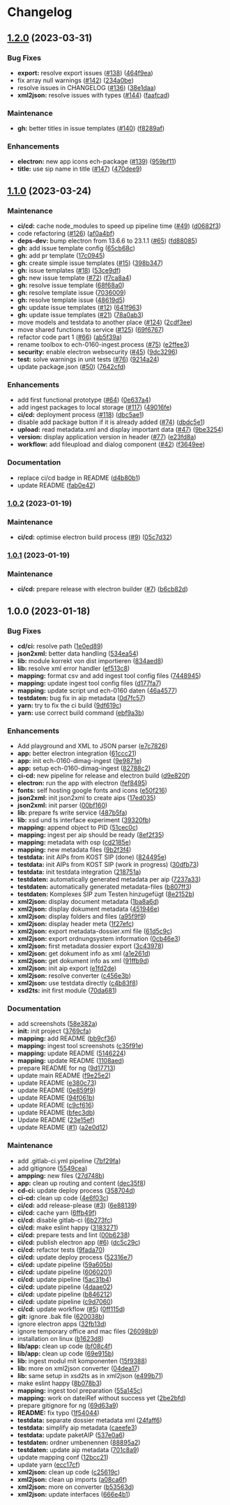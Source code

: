 # Changelog

## [1.2.0](https://github.com/av-dimag/ech-0160-dimag-ingest/compare/v1.1.0...v1.2.0) (2023-03-31)


### Bug Fixes

* **export:** resolve export issues ([#138](https://github.com/av-dimag/ech-0160-dimag-ingest/issues/138)) ([464f9ea](https://github.com/av-dimag/ech-0160-dimag-ingest/commit/464f9ea6710ac804858b7f632207616d74c40c49))
* fix array null warnings ([#142](https://github.com/av-dimag/ech-0160-dimag-ingest/issues/142)) ([234a0be](https://github.com/av-dimag/ech-0160-dimag-ingest/commit/234a0be632ae28df2ab298471500899f826af673))
* resolve issues in CHANGELOG ([#136](https://github.com/av-dimag/ech-0160-dimag-ingest/issues/136)) ([38e1daa](https://github.com/av-dimag/ech-0160-dimag-ingest/commit/38e1daa3e34d6294cb9aae3b274eb4f28f8420d7))
* **xml2json:** resolve issues with types ([#144](https://github.com/av-dimag/ech-0160-dimag-ingest/issues/144)) ([faafcad](https://github.com/av-dimag/ech-0160-dimag-ingest/commit/faafcadd2a507ec0bfe6e51038b1c13cd13dab0f))


### Maintenance

* **gh:** better titles in issue templates ([#140](https://github.com/av-dimag/ech-0160-dimag-ingest/issues/140)) ([f8289af](https://github.com/av-dimag/ech-0160-dimag-ingest/commit/f8289afb1a7e555a955d21bdc48b74ee948bfa41))


### Enhancements

* **electron:** new app icons ech-package ([#139](https://github.com/av-dimag/ech-0160-dimag-ingest/issues/139)) ([959bf11](https://github.com/av-dimag/ech-0160-dimag-ingest/commit/959bf11f76de5ab48b82a22dbb14edfd06ae8b7b))
* **title:** use sip name in title ([#147](https://github.com/av-dimag/ech-0160-dimag-ingest/issues/147)) ([470dee9](https://github.com/av-dimag/ech-0160-dimag-ingest/commit/470dee9e6e7a80f98c6004b9efd7233cbe20b194))

## [1.1.0](https://www.github.com/av-dimag/ech-0160-dimag-ingest/compare/v1.0.2...v1.1.0) (2023-03-24)


### Maintenance

* **ci/cd:** cache node_modules to speed up pipeline time ([#49](https://www.github.com/av-dimag/ech-0160-dimag-ingest/issues/49)) ([d0682f3](https://www.github.com/av-dimag/ech-0160-dimag-ingest/commit/d0682f35a6b9457163428ca1e641abb6785dba09))
* code refactoring ([#126](https://www.github.com/av-dimag/ech-0160-dimag-ingest/issues/126)) ([af0a4bf](https://www.github.com/av-dimag/ech-0160-dimag-ingest/commit/af0a4bfe948d97aadbb7432165ea34db41c55287))
* **deps-dev:** bump electron from 13.6.6 to 23.1.1 ([#65](https://www.github.com/av-dimag/ech-0160-dimag-ingest/issues/65)) ([fd88085](https://www.github.com/av-dimag/ech-0160-dimag-ingest/commit/fd880854bc8db6ab01f1cdb9d6780f02089ab493))
* **gh:** add issue template config ([65cb68c](https://www.github.com/av-dimag/ech-0160-dimag-ingest/commit/65cb68cece2f95c1ca11c9cd01fe06c2ba8d9b7b))
* **gh:** add pr template ([17c0945](https://www.github.com/av-dimag/ech-0160-dimag-ingest/commit/17c0945bc918235c788da494d4a7d15ec0d7cc0e))
* **gh:** create simple issue templates ([#15](https://www.github.com/av-dimag/ech-0160-dimag-ingest/issues/15)) ([398b347](https://www.github.com/av-dimag/ech-0160-dimag-ingest/commit/398b3471060cee41977962f8ca2fc7d6b3370dfa))
* **gh:** issue templates ([#18](https://www.github.com/av-dimag/ech-0160-dimag-ingest/issues/18)) ([53ce9df](https://www.github.com/av-dimag/ech-0160-dimag-ingest/commit/53ce9df07f97b5bcc2beb33f2617787bb7d50cfd))
* **gh:** new issue template ([#72](https://www.github.com/av-dimag/ech-0160-dimag-ingest/issues/72)) ([f7ca8a4](https://www.github.com/av-dimag/ech-0160-dimag-ingest/commit/f7ca8a4ebe50df53a3bc5d917e3f0bb96071ff17))
* **gh:** resolve issue template ([68f68a0](https://www.github.com/av-dimag/ech-0160-dimag-ingest/commit/68f68a09a0caaf1f91b4d70ecf9aefe675f06906))
* **gh:** resolve template issue ([7036009](https://www.github.com/av-dimag/ech-0160-dimag-ingest/commit/7036009fd9c3ac409ed68bf1ce46d8704ffc8a0c))
* **gh:** resolve template issue ([48619d5](https://www.github.com/av-dimag/ech-0160-dimag-ingest/commit/48619d512ba37063cd22b197f40f12799c49d7d9))
* **gh:** update issue templates ([#12](https://www.github.com/av-dimag/ech-0160-dimag-ingest/issues/12)) ([641f963](https://www.github.com/av-dimag/ech-0160-dimag-ingest/commit/641f9635385f2c657c907747b5a3b880863312ed))
* **gh:** update issue templates ([#21](https://www.github.com/av-dimag/ech-0160-dimag-ingest/issues/21)) ([78a0ab3](https://www.github.com/av-dimag/ech-0160-dimag-ingest/commit/78a0ab34f8f5fa3de707510576dd436d92ca0d5a))
* move models and testdata to another place ([#124](https://www.github.com/av-dimag/ech-0160-dimag-ingest/issues/124)) ([2cdf3ee](https://www.github.com/av-dimag/ech-0160-dimag-ingest/commit/2cdf3ee44d910c391204196f6af7c3200c84f904))
* move shared functions to service ([#125](https://www.github.com/av-dimag/ech-0160-dimag-ingest/issues/125)) ([69f6767](https://www.github.com/av-dimag/ech-0160-dimag-ingest/commit/69f6767f46c6820bd7308c92f9b41ef339c1b317))
* refactor code part 1 ([#66](https://www.github.com/av-dimag/ech-0160-dimag-ingest/issues/66)) ([ab5f39a](https://www.github.com/av-dimag/ech-0160-dimag-ingest/commit/ab5f39aaacaa9bba7272da52e5141dd4005359ca))
* rename toolbox to ech-0160-ingest.process ([#75](https://www.github.com/av-dimag/ech-0160-dimag-ingest/issues/75)) ([e2ffee3](https://www.github.com/av-dimag/ech-0160-dimag-ingest/commit/e2ffee3bd3f2c6a7cd70031e8739482df990b87f))
* **security:** enable electron websecurity ([#45](https://www.github.com/av-dimag/ech-0160-dimag-ingest/issues/45)) ([9dc3296](https://www.github.com/av-dimag/ech-0160-dimag-ingest/commit/9dc3296f9bc769e980e572602589c1a4bd1ac1ec))
* **test:** solve warnings in unit tests ([#76](https://www.github.com/av-dimag/ech-0160-dimag-ingest/issues/76)) ([9214a24](https://www.github.com/av-dimag/ech-0160-dimag-ingest/commit/9214a24331a014b807891375e2cc9a9a0030173e))
* update package.json ([#50](https://www.github.com/av-dimag/ech-0160-dimag-ingest/issues/50)) ([7642cfd](https://www.github.com/av-dimag/ech-0160-dimag-ingest/commit/7642cfd19766a3b450c269b75e65fd8e6b9693d4))


### Enhancements

* add first functional prototype ([#64](https://www.github.com/av-dimag/ech-0160-dimag-ingest/issues/64)) ([0e637a4](https://www.github.com/av-dimag/ech-0160-dimag-ingest/commit/0e637a4c54e218b6464d23a61184f736dff82660))
* add ingest packages to local storage ([#117](https://www.github.com/av-dimag/ech-0160-dimag-ingest/issues/117)) ([49016fe](https://www.github.com/av-dimag/ech-0160-dimag-ingest/commit/49016feaa6c9e3ba948be84bb0a549229b836a0e))
* **ci/cd:** deployment process ([#118](https://www.github.com/av-dimag/ech-0160-dimag-ingest/issues/118)) ([dbc5ae1](https://www.github.com/av-dimag/ech-0160-dimag-ingest/commit/dbc5ae1a98143572e4ed351a183576ddd4768123))
* disable add package button if it is already added ([#74](https://www.github.com/av-dimag/ech-0160-dimag-ingest/issues/74)) ([dbdc5e1](https://www.github.com/av-dimag/ech-0160-dimag-ingest/commit/dbdc5e1ca113baf322b910f526bcb45a115f7e60))
* **upload:** read metadata.xml and display important data ([#47](https://www.github.com/av-dimag/ech-0160-dimag-ingest/issues/47)) ([9be3254](https://www.github.com/av-dimag/ech-0160-dimag-ingest/commit/9be325484118682ac5d79fcb9bc882e430917dfb))
* **version:** display application version in header ([#77](https://www.github.com/av-dimag/ech-0160-dimag-ingest/issues/77)) ([e23fd8a](https://www.github.com/av-dimag/ech-0160-dimag-ingest/commit/e23fd8ac15200642d37e716774b44bc8bd44a614))
* **workflow:** add fileupload and dialog component ([#42](https://www.github.com/av-dimag/ech-0160-dimag-ingest/issues/42)) ([f3649ee](https://www.github.com/av-dimag/ech-0160-dimag-ingest/commit/f3649eeb220ca75f7b19db32f931b9ec42977620))


### Documentation

* replace ci/cd badge in README ([d4b80b1](https://www.github.com/av-dimag/ech-0160-dimag-ingest/commit/d4b80b139815c5424c895ba52369b562654599cb))
* update README ([fab0e42](https://www.github.com/av-dimag/ech-0160-dimag-ingest/commit/fab0e428afa1e81dc76d2a3e2f90fb934ff74ba4))

### [1.0.2](https://www.github.com/av-dimag/ech-0160-dimag-ingest/compare/v1.0.1...v1.0.2) (2023-01-19)


### Maintenance

* **ci/cd:** optimise electron build process ([#9](https://www.github.com/av-dimag/ech-0160-dimag-ingest/issues/9)) ([05c7d32](https://www.github.com/av-dimag/ech-0160-dimag-ingest/commit/05c7d3276963243ee701ef76b4b5ad53aa4b4b72))

### [1.0.1](https://www.github.com/av-dimag/ech-0160-dimag-ingest/compare/v1.0.0...v1.0.1) (2023-01-19)


### Maintenance

* **ci/cd:** prepare release with electron builder ([#7](https://www.github.com/av-dimag/ech-0160-dimag-ingest/issues/7)) ([b6cb82d](https://www.github.com/av-dimag/ech-0160-dimag-ingest/commit/b6cb82db78155337e0fba4854f7122f42e0f2f9d))

## 1.0.0 (2023-01-18)


### Bug Fixes

* **cd/ci:** resolve path ([1e0ed89](https://www.github.com/av-dimag/ech-0160-dimag-ingest/commit/1e0ed89e287c11ba11347e03a62e3c7fd6544e08))
* **json2xml:** better data handling ([534ea54](https://www.github.com/av-dimag/ech-0160-dimag-ingest/commit/534ea547aafd95614bc6023354898f242f98ca5c))
* **lib:** module korrekt von dist importieren ([834aed8](https://www.github.com/av-dimag/ech-0160-dimag-ingest/commit/834aed869889e754cbf2eb4f05bd73308b8cd78f))
* **lib:** resolve xml error handler ([ef513c8](https://www.github.com/av-dimag/ech-0160-dimag-ingest/commit/ef513c8224f84f749f23ab13f3ecabe085f16f18))
* **mapping:** format csv and add ingest tool config files ([7448945](https://www.github.com/av-dimag/ech-0160-dimag-ingest/commit/7448945d805a020815d01297fabfc0fe3c5423e4))
* **mapping:** update ingest tool config files ([d177fa7](https://www.github.com/av-dimag/ech-0160-dimag-ingest/commit/d177fa718066efb4557dad2ed6bdaef1a546b3d5))
* **mapping:** update script und ech-0160 daten ([46a4577](https://www.github.com/av-dimag/ech-0160-dimag-ingest/commit/46a45772f36c786effb9fd216de36b02c4768f4c))
* **testdaten:** bug fix in aip metadata ([0d7fc57](https://www.github.com/av-dimag/ech-0160-dimag-ingest/commit/0d7fc57eb0c90f9cca08519a73508aa7ad53fefa))
* **yarn:** try to fix the ci build ([9df619c](https://www.github.com/av-dimag/ech-0160-dimag-ingest/commit/9df619c5fb2069ad6c003fcf5df1b7e56703b92a))
* **yarn:** use correct build command ([ebf9a3b](https://www.github.com/av-dimag/ech-0160-dimag-ingest/commit/ebf9a3b05105c69d8d94bf85fe0b3242d1e03891))


### Enhancements

* Add playground and XML to JSON parser ([e7c7826](https://www.github.com/av-dimag/ech-0160-dimag-ingest/commit/e7c78266965cdd91ac6c28d1cfa6d3228f674b85))
* **app:** better electron integration ([61ccc21](https://www.github.com/av-dimag/ech-0160-dimag-ingest/commit/61ccc21e285a3a0c69225b8949520a227706dca5))
* **app:** init ech-0160-dimag-ingest ([9e9871e](https://www.github.com/av-dimag/ech-0160-dimag-ingest/commit/9e9871ed36db98894b930ef916797d5504c1a7bc))
* **app:** setup ech-0160-dimag-ingest ([82788c2](https://www.github.com/av-dimag/ech-0160-dimag-ingest/commit/82788c23494d1f5fffaf361094d7928ad2ad1b8c))
* **ci-cd:** new pipeline for release and electron build ([d9e820f](https://www.github.com/av-dimag/ech-0160-dimag-ingest/commit/d9e820f7a24527a0a4c2bbcc01ae483ee10c483e))
* **electron:** run the app with electron ([fef8495](https://www.github.com/av-dimag/ech-0160-dimag-ingest/commit/fef84951ad0b9cea7a3ade45f86a478ef7c77b14))
* **fonts:** self hosting google fonts and icons ([e50f216](https://www.github.com/av-dimag/ech-0160-dimag-ingest/commit/e50f21610b84afc760c862145831b2fd24afe5a4))
* **json2xml:** init json2xml to create aips ([17ed035](https://www.github.com/av-dimag/ech-0160-dimag-ingest/commit/17ed035c241588734c23d1297d0ae7b4f696a961))
* **json2xml:** init parser ([00bf160](https://www.github.com/av-dimag/ech-0160-dimag-ingest/commit/00bf160343485b353ac697af2dd2054764d8a400))
* **lib:** prepare fs write service ([487b5fa](https://www.github.com/av-dimag/ech-0160-dimag-ingest/commit/487b5faec702c39c96c0d194f89fe2f7aa9e70ef))
* **lib:** xsd und ts interface experiment ([39320fb](https://www.github.com/av-dimag/ech-0160-dimag-ingest/commit/39320fb60f2bd78eb1c07eae4801d71b7a5ba67b))
* **mapping:** append object to PID ([51cec0c](https://www.github.com/av-dimag/ech-0160-dimag-ingest/commit/51cec0c5841bcc5abd543ad89b4aae4b0a52861c))
* **mapping:** ingest per aip should be ready ([8ef2f35](https://www.github.com/av-dimag/ech-0160-dimag-ingest/commit/8ef2f3504596a926007bc907f00fc83d2ba5b9b2))
* **mapping:** metadata with osp ([cd2185e](https://www.github.com/av-dimag/ech-0160-dimag-ingest/commit/cd2185e3b316d4cf9b4e5a8a8e2d7c976dee2a39))
* **mapping:** new metadata files ([9b2f3f4](https://www.github.com/av-dimag/ech-0160-dimag-ingest/commit/9b2f3f40b12f01afaa29db528d5a917eda3b4072))
* **testdata:** init AIPs from KOST SIP (done) ([824495e](https://www.github.com/av-dimag/ech-0160-dimag-ingest/commit/824495e2510409c6e916d53c4e2a869b65e530c7))
* **testdata:** init AIPs from KOST SIP (work in progress) ([30dfb73](https://www.github.com/av-dimag/ech-0160-dimag-ingest/commit/30dfb73056c862e7d4c5e52ded0923bc584c3afe))
* **testdata:** init testdata integration ([218751a](https://www.github.com/av-dimag/ech-0160-dimag-ingest/commit/218751ad85c9d9df37950dd148151e9953b91746))
* **testdaten:** automatically generated metadata per aip ([7237a33](https://www.github.com/av-dimag/ech-0160-dimag-ingest/commit/7237a33fb85af5b17380169b5267c575424e180e))
* **testdaten:** automatically generated metadata-files ([b807ff3](https://www.github.com/av-dimag/ech-0160-dimag-ingest/commit/b807ff36f819d00947de5135c85b7dc5dbf07c57))
* **testdaten:** Komplexes SIP zum Testen hinzugefügt ([8e2152b](https://www.github.com/av-dimag/ech-0160-dimag-ingest/commit/8e2152b8cb7ccd3ae9c74220d124fa5a65b36f23))
* **xml2json:** display document metadata ([1ba8a6d](https://www.github.com/av-dimag/ech-0160-dimag-ingest/commit/1ba8a6d193741718fd6c687b5f5eebb9bc496ba2))
* **xml2json:** display dokument metadata ([451946e](https://www.github.com/av-dimag/ech-0160-dimag-ingest/commit/451946ebdb2b828c65d90095755f499890523b0c))
* **xml2json:** display folders and files ([a95f9f9](https://www.github.com/av-dimag/ech-0160-dimag-ingest/commit/a95f9f9400b9b6ada206c9024590899a22408e67))
* **xml2json:** display header meta ([1f27efc](https://www.github.com/av-dimag/ech-0160-dimag-ingest/commit/1f27efcb72954ef187d86c0b6275bd6c02fa98de))
* **xml2json:** export metadata-dossier.xml file ([61d5c9c](https://www.github.com/av-dimag/ech-0160-dimag-ingest/commit/61d5c9cf62bc1590a5e1ea564b898119342c3f7a))
* **xml2json:** export ordnungsystem information ([0cb46e3](https://www.github.com/av-dimag/ech-0160-dimag-ingest/commit/0cb46e3c3729e233ebdb1dada81889d441a90b3d))
* **xml2json:** first metadata dossier export ([3c43978](https://www.github.com/av-dimag/ech-0160-dimag-ingest/commit/3c43978adced5148cd587f5997eadc5dfc06b31e))
* **xml2json:** get dokument info as xml ([a1e261d](https://www.github.com/av-dimag/ech-0160-dimag-ingest/commit/a1e261dd1eb822fc3090f602aefba9defc1a3be4))
* **xml2json:** get dokument info as xml ([91ffb9d](https://www.github.com/av-dimag/ech-0160-dimag-ingest/commit/91ffb9d395ff83a476d1f820ff371cd3f15798d4))
* **xml2json:** init aip export ([e1fd2de](https://www.github.com/av-dimag/ech-0160-dimag-ingest/commit/e1fd2de5b7191f08ad662c95c71f71bdd5371a85))
* **xml2json:** resolve converter ([c456e3b](https://www.github.com/av-dimag/ech-0160-dimag-ingest/commit/c456e3b27ba195d4f2d553993ffd5b30ec3ce8e1))
* **xml2json:** use testdata directly ([c4b83f8](https://www.github.com/av-dimag/ech-0160-dimag-ingest/commit/c4b83f83b2801bbc62d31fc3b69dd2d9e18adc1c))
* **xsd2ts:** init first module ([70da681](https://www.github.com/av-dimag/ech-0160-dimag-ingest/commit/70da681b75cd65b75699629e5fdd7e0345942e04))


### Documentation

* add screenshots ([58e382a](https://www.github.com/av-dimag/ech-0160-dimag-ingest/commit/58e382af85e2784fe2265a0edca35c7ef5f10a91))
* **init:** init project ([3769cfa](https://www.github.com/av-dimag/ech-0160-dimag-ingest/commit/3769cfadf7f4ad0a51a9436f3fb28ac2762894dc))
* **mapping:** add README ([bb9cf36](https://www.github.com/av-dimag/ech-0160-dimag-ingest/commit/bb9cf36e840dd536fedc9eecaf5e5a46620ba1c6))
* **mapping:** ingest tool screenshots ([c35f91e](https://www.github.com/av-dimag/ech-0160-dimag-ingest/commit/c35f91e42cac3ef8b844d9b6db8ea8bb83352770))
* **mapping:** update README ([5146224](https://www.github.com/av-dimag/ech-0160-dimag-ingest/commit/5146224893e7fa69861487f15ccef509aa8d5619))
* **mapping:** update README ([1108aed](https://www.github.com/av-dimag/ech-0160-dimag-ingest/commit/1108aed562d55d0ea9a5efbebd32a1672cc2f63f))
* prepare README for ng ([9d17713](https://www.github.com/av-dimag/ech-0160-dimag-ingest/commit/9d17713306e76550f552c87118a82a9808539053))
* update main README ([f9e25e2](https://www.github.com/av-dimag/ech-0160-dimag-ingest/commit/f9e25e2997e029282d58bb9a5b06ac6d0fbdaa79))
* update README ([e380c73](https://www.github.com/av-dimag/ech-0160-dimag-ingest/commit/e380c73326e103ccd2d0ab56897c8e7016a7972d))
* update README ([0e859f9](https://www.github.com/av-dimag/ech-0160-dimag-ingest/commit/0e859f9d9bbc865b02a673c18155c041db8f929e))
* update README ([94f061b](https://www.github.com/av-dimag/ech-0160-dimag-ingest/commit/94f061b2520d606630d184cf97d2a2efbc4748de))
* update README ([c9cf616](https://www.github.com/av-dimag/ech-0160-dimag-ingest/commit/c9cf616f48486acd3de1e63ac5bea6434694ffbf))
* update README ([bfec3db](https://www.github.com/av-dimag/ech-0160-dimag-ingest/commit/bfec3db779311aa391335e57db3078cf9f9b27e9))
* Update README ([23e15ef](https://www.github.com/av-dimag/ech-0160-dimag-ingest/commit/23e15efc27fadad8c6ac9b8a244139f524b1b381))
* update README ([#1](https://www.github.com/av-dimag/ech-0160-dimag-ingest/issues/1)) ([a2e0d12](https://www.github.com/av-dimag/ech-0160-dimag-ingest/commit/a2e0d12b25dc0a91ef39b30ba8ca322de8e22b19))


### Maintenance

* add .gitlab-ci.yml pipeline ([7bf29fa](https://www.github.com/av-dimag/ech-0160-dimag-ingest/commit/7bf29fad998b17bdc203cd26ec0a7e92a22b36ae))
* add gitignore ([5549cea](https://www.github.com/av-dimag/ech-0160-dimag-ingest/commit/5549cea7f4173fca19e10daaee5d6c2f1721a8dc))
* **ampping:** new files ([27d748b](https://www.github.com/av-dimag/ech-0160-dimag-ingest/commit/27d748bcb670449955165de9cc6a0bc6a5699700))
* **app:** clean up routing and content ([dec35f8](https://www.github.com/av-dimag/ech-0160-dimag-ingest/commit/dec35f8431f8d0726949ada20b8f47c708e96800))
* **cd-ci:** update deploy process ([358704d](https://www.github.com/av-dimag/ech-0160-dimag-ingest/commit/358704ddd8dd3595ce43c5f2a6825b92b63818ce))
* **ci-cd:** clean up code ([4e6f03c](https://www.github.com/av-dimag/ech-0160-dimag-ingest/commit/4e6f03c1e6c36cda605b9cb56d5ac11cb54a1456))
* **ci/cd:** add release-please ([#3](https://www.github.com/av-dimag/ech-0160-dimag-ingest/issues/3)) ([6e88139](https://www.github.com/av-dimag/ech-0160-dimag-ingest/commit/6e88139efb5e319cb476ffbfa386e0cfaeef3cf1))
* **ci/cd:** cache yarn ([6ffb49f](https://www.github.com/av-dimag/ech-0160-dimag-ingest/commit/6ffb49f8bef5528a86ae31241ade206ad82e7298))
* **ci/cd:** disable gitlab-ci ([6b273fc](https://www.github.com/av-dimag/ech-0160-dimag-ingest/commit/6b273fc1fb4607ae6af81f1afc29fa754863c1bc))
* **ci/cd:** make eslint happy ([3183271](https://www.github.com/av-dimag/ech-0160-dimag-ingest/commit/3183271dab160cf68a5d23364e9057c39f64043d))
* **ci/cd:** prepare tests and lint ([00b6238](https://www.github.com/av-dimag/ech-0160-dimag-ingest/commit/00b6238dbd8b5f8117764553517cfba026420b05))
* **ci/cd:** publish electron app ([#6](https://www.github.com/av-dimag/ech-0160-dimag-ingest/issues/6)) ([dc5c29c](https://www.github.com/av-dimag/ech-0160-dimag-ingest/commit/dc5c29c0dca35eba50f34c63ba5e2db2a2fe9aa7))
* **ci/cd:** refactor tests ([9fada70](https://www.github.com/av-dimag/ech-0160-dimag-ingest/commit/9fada703808d61a49529aa849cdca85d8f31c097))
* **ci/cd:** update deploy process ([52316e7](https://www.github.com/av-dimag/ech-0160-dimag-ingest/commit/52316e76d2838eb1266d9149ad7b1dd1753d1c26))
* **ci/cd:** update pipeline ([59a605b](https://www.github.com/av-dimag/ech-0160-dimag-ingest/commit/59a605b4f5c95d37a55d9773bbcbf4f7efff3844))
* **ci/cd:** update pipeline ([6060201](https://www.github.com/av-dimag/ech-0160-dimag-ingest/commit/6060201d023f7296d6a57abf3bbc717846e183bb))
* **ci/cd:** update pipeline ([5ac31b4](https://www.github.com/av-dimag/ech-0160-dimag-ingest/commit/5ac31b4ddde0e0ba73cddf07ab5d99b80b48b461))
* **ci/cd:** update pipeline ([4daae02](https://www.github.com/av-dimag/ech-0160-dimag-ingest/commit/4daae02646cf19117064ac3307baee445c3d2220))
* **ci/cd:** update pipeline ([b846212](https://www.github.com/av-dimag/ech-0160-dimag-ingest/commit/b84621254829177edea72fd50fb227bf47c5137e))
* **ci/cd:** update pipeline ([c9d7060](https://www.github.com/av-dimag/ech-0160-dimag-ingest/commit/c9d70607f10067a86ff281367b326f3e1149fe28))
* **ci/cd:** update workflow ([#5](https://www.github.com/av-dimag/ech-0160-dimag-ingest/issues/5)) ([0ff115d](https://www.github.com/av-dimag/ech-0160-dimag-ingest/commit/0ff115df9f91007c7d857382790a3f6139f419cc))
* **git:** ignore .bak file ([620038b](https://www.github.com/av-dimag/ech-0160-dimag-ingest/commit/620038bb80ee952a20e39d2efa08cb8d98e502ba))
* ignore electron apps ([32fb13d](https://www.github.com/av-dimag/ech-0160-dimag-ingest/commit/32fb13d8ec3dfe5f4895201c43a3bc74381d1ac0))
* ignore temporary office and mac files ([26098b9](https://www.github.com/av-dimag/ech-0160-dimag-ingest/commit/26098b947eb28a648fb7e141c0171c4c298a88d1))
* installation on linux ([b1623d8](https://www.github.com/av-dimag/ech-0160-dimag-ingest/commit/b1623d80a289cfaefb08329f9494a270359aa85a))
* **lib/app:** clean up code ([bf08c4f](https://www.github.com/av-dimag/ech-0160-dimag-ingest/commit/bf08c4f419bd323ba08b4a300dca21fa0f8e4161))
* **lib/app:** clean up code ([69e915b](https://www.github.com/av-dimag/ech-0160-dimag-ingest/commit/69e915b4d3d2a873e0d6cf996c714d90f5cd771d))
* **lib:** ingest modul mit komponenten ([15f9388](https://www.github.com/av-dimag/ech-0160-dimag-ingest/commit/15f9388798c8632586d3995513629aae9e116a11))
* **lib:** more on xml2json converter ([04dea17](https://www.github.com/av-dimag/ech-0160-dimag-ingest/commit/04dea176979471111d187f8e0c2e39ce016e47d8))
* **lib:** same setup in xsd2ts as in xml2json ([e499b71](https://www.github.com/av-dimag/ech-0160-dimag-ingest/commit/e499b71fd0c94e376a969401b84c5e6ff1b0818d))
* make eslint happy ([8b078b3](https://www.github.com/av-dimag/ech-0160-dimag-ingest/commit/8b078b35b8e40dac58ab1a523fe8d37ad0b12bf7))
* **mapping:** ingest tool preparation ([55a145c](https://www.github.com/av-dimag/ech-0160-dimag-ingest/commit/55a145cb920e16e4af71b841f263735a2d5a1113))
* **mapping:** work on dateiRef without success yet ([2be2bfd](https://www.github.com/av-dimag/ech-0160-dimag-ingest/commit/2be2bfdfd4353ef68cc7ba8c4a3bcb4fdc1d15e6))
* prepare gitignore for ng ([69d63a9](https://www.github.com/av-dimag/ech-0160-dimag-ingest/commit/69d63a9adf679bd0c0f045aca69b8d409a0119c8))
* **README:** fix typo ([1f54044](https://www.github.com/av-dimag/ech-0160-dimag-ingest/commit/1f540443cc953b4c3cc79bd9fadc71b30ef5bb93))
* **testdata:** separate dossier metadata xml ([24faff6](https://www.github.com/av-dimag/ech-0160-dimag-ingest/commit/24faff69987feb0510b81f5c68c7ddf2e684ef52))
* **testdata:** simplify aip metadata ([caeefe3](https://www.github.com/av-dimag/ech-0160-dimag-ingest/commit/caeefe3e8d50b0b010027b9768c3d6adea9fca57))
* **testdata:** update paketAIP ([537e0a6](https://www.github.com/av-dimag/ech-0160-dimag-ingest/commit/537e0a619f33dd52738677b1b07864a73916d319))
* **testdaten:** ordner umbenennen ([88895a2](https://www.github.com/av-dimag/ech-0160-dimag-ingest/commit/88895a26122f2ab9bbccdf938b44d8ff494bc9cd))
* **testdaten:** update aip metadata ([701c8a9](https://www.github.com/av-dimag/ech-0160-dimag-ingest/commit/701c8a9991fdf44cf37e14dddb50352a7e70b07b))
* update mapping conf ([12bcc21](https://www.github.com/av-dimag/ech-0160-dimag-ingest/commit/12bcc214722af3bf08ef0fab44aad22c69dba225))
* update yarn ([ecc17cf](https://www.github.com/av-dimag/ech-0160-dimag-ingest/commit/ecc17cfc010abb3b852720b7890a2c0d28e0c334))
* **xml2json:** clean up code ([c25619c](https://www.github.com/av-dimag/ech-0160-dimag-ingest/commit/c25619ca9f54fc01fa77da659e17ac34df6779fd))
* **xml2json:** clean up imports ([a08ca6f](https://www.github.com/av-dimag/ech-0160-dimag-ingest/commit/a08ca6fd0ca008b2be8c7634b4f7a958bbeaac6f))
* **xml2json:** more on converter ([b53563d](https://www.github.com/av-dimag/ech-0160-dimag-ingest/commit/b53563dc46a1898a2862c87be236d853c026d69e))
* **xml2json:** update interfaces ([666e4b1](https://www.github.com/av-dimag/ech-0160-dimag-ingest/commit/666e4b1139850ccb1ff78041073c2eee41d9c9f2))
